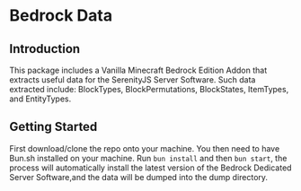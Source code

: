 # Bedrock Data

## Introduction
This package includes a Vanilla Minecraft Bedrock Edition Addon that extracts useful data for the SerenityJS Server Software. Such data extracted include: BlockTypes, BlockPermutations, BlockStates, ItemTypes, and EntityTypes.

## Getting Started

First download/clone the repo onto your machine.
You then need to have Bun.sh installed on your machine.
Run ```bun install``` and then ```bun start```, the process will automatically install the latest version of the Bedrock Dedicated Server Software,and the data will be dumped into the dump directory.